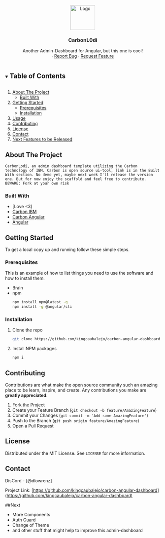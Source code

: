 <!-- PROJECT LOGO -->
<br />
<p align="center">
  <a href="https://github.com/kingcaubalejo/carbon-angular-dashboard">
    <img src="https://cdn.technologynetworks.com/tn/images/thumbs/jpeg/640_360/turning-carbon-dioxide-back-into-coal-316011.jpg" alt="Logo" width="80" height="80">
  </a>

  <h3 align="center">CarbonL0di</h3>

  <p align="center">
    Another Admin-Dashboard  for Angular, but this one is cool!
    <br />
    ·
    <a href="https://github.com/kingcaubalejo/carbon-angular-dashboard/issues">Report Bug</a>
    ·
    <a href="https://github.com/kingcaubalejo/carbon-angular-dashboard/issues">Request Feature</a>
  </p>
</p>



<!-- TABLE OF CONTENTS -->
<details open="open">
  <summary><h2 style="display: inline-block">Table of Contents</h2></summary>
  <ol>
    <li>
      <a href="#about-the-project">About The Project</a>
      <ul>
        <li><a href="#built-with">Built With</a></li>
      </ul>
    </li>
    <li>
      <a href="#getting-started">Getting Started</a>
      <ul>
        <li><a href="#prerequisites">Prerequisites</a></li>
        <li><a href="#installation">Installation</a></li>
      </ul>
    </li>
    <li><a href="#usage">Usage</a></li>
    <li><a href="#contributing">Contributing</a></li>
    <li><a href="#license">License</a></li>
    <li><a href="#contact">Contact</a></li>
	<li><a href="#next">Next Features to be Released</a></li>
  </ol>
</details>



<!-- ABOUT THE PROJECT -->
## About The Project
	CarbonLodi, an admin dashboard template utilizing the Carbon technology of IBM. Carbon is open source ui-tool, link is in the Built With section. No demo yet, maybe next week I'll release the version one. But for now enjoy the scaffold and feel free to contribute.
	BEWARE: Fork at your own risk


### Built With
* [Love <3]
* [Carbon IBM](https://www.carbondesignsystem.com/)
* [Carbon Angular](https://angular.carbondesignsystem.com/?path=/story/components-welcome--to-carbon-angular)
* [Angular](https://angular.io/)



<!-- GETTING STARTED -->
## Getting Started

To get a local copy up and running follow these simple steps.

### Prerequisites

This is an example of how to list things you need to use the software and how to install them.
* Brain
* npm
  ```sh
  npm install npm@latest -g
  npm install -g @angular/cli
  ```

### Installation

1. Clone the repo
   ```sh
   git clone https://github.com/kingcaubalejo/carbon-angular-dashboard/.git
   ```
2. Install NPM packages
   ```sh
   npm i
   ```


<!-- CONTRIBUTING -->
## Contributing

Contributions are what make the open source community such an amazing place to be learn, inspire, and create. Any contributions you make are **greatly appreciated**.

1. Fork the Project
2. Create your Feature Branch (`git checkout -b feature/AmazingFeature`)
3. Commit your Changes (`git commit -m 'Add some AmazingFeature'`)
4. Push to the Branch (`git push origin feature/AmazingFeature`)
5. Open a Pull Request



<!-- LICENSE -->
## License

Distributed under the MIT License. See `LICENSE` for more information.



<!-- CONTACT -->
## Contact

DisCord - [@dlowrenz]

Project Link: [https://github.com/kingcaubalejo/carbon-angular-dashboard](https://github.com/kingcaubalejo/carbon-angular-dashboard)



##Next
* More Components
* Auth Guard
* Change of Theme
* and other stuff that might help to improve this admin-dashboard


<!-- MARKDOWN LINKS & IMAGES -->
<!-- https://www.markdownguide.org/basic-syntax/#reference-style-links -->
[contributors-shield]: https://img.shields.io/github/contributors/github_username/repo.svg?style=for-the-badge
[contributors-url]: https://github.com/github_username/repo_name/graphs/contributors
[forks-shield]: https://img.shields.io/github/forks/github_username/repo.svg?style=for-the-badge
[forks-url]: https://github.com/github_username/repo_name/network/members
[stars-shield]: https://img.shields.io/github/stars/github_username/repo.svg?style=for-the-badge
[stars-url]: https://github.com/github_username/repo_name/stargazers
[issues-shield]: https://img.shields.io/github/issues/github_username/repo.svg?style=for-the-badge
[issues-url]: https://github.com/github_username/repo_name/issues
[license-shield]: https://img.shields.io/github/license/github_username/repo.svg?style=for-the-badge
[license-url]: https://github.com/github_username/repo_name/blob/master/LICENSE.txt
[linkedin-shield]: https://img.shields.io/badge/-LinkedIn-black.svg?style=for-the-badge&logo=linkedin&colorB=555
[linkedin-url]: https://linkedin.com/in/github_username
